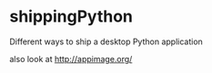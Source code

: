 # shippingPython
Different ways to ship a desktop Python application

also look at 
http://appimage.org/
